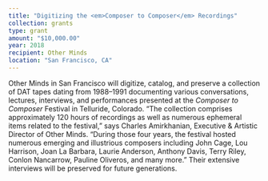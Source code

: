 ```yaml
---
title: "Digitizing the <em>Composer to Composer</em> Recordings"
collection: grants
type: grant
amount: "$10,000.00"
year: 2018
recipient: Other Minds
location: "San Francisco, CA"
---
```


Other Minds in San Francisco will digitize, catalog, and preserve a collection of DAT tapes dating from 1988&ndash;1991 documenting various conversations, lectures, interviews, and performances presented at the _Composer to Composer_ Festival in Telluride, Colorado.
“The collection comprises approximately 120 hours of recordings as well as numerous
ephemeral items related to the festival,” says Charles Amirkhanian, Executive & Artistic
Director of Other Minds. “During those four years, the festival hosted numerous emerging and
illustrious composers including John Cage, Lou Harrison, Joan La Barbara, Laurie Anderson, Anthony Davis, Terry Riley, Conlon Nancarrow, Pauline Oliveros, and many more.” Their
extensive interviews will be preserved for future generations.
